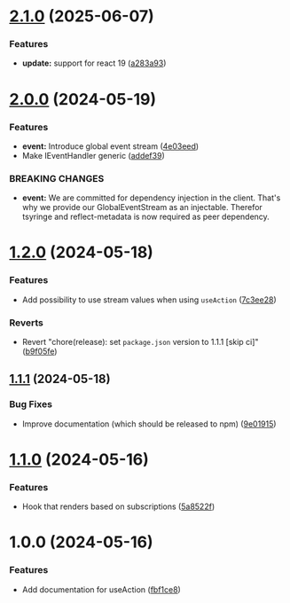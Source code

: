 # [2.1.0](https://github.com/juwel-development/LIB-react-observable-tools/compare/v2.0.0...v2.1.0) (2025-06-07)


### Features

* **update:** support for react 19 ([a283a93](https://github.com/juwel-development/LIB-react-observable-tools/commit/a283a939e7327b6b07e0ced2284c69582d30e35e))

# [2.0.0](https://github.com/juwel-development/LIB-react-observable-tools/compare/v1.2.0...v2.0.0) (2024-05-19)


### Features

* **event:** Introduce global event stream ([4e03eed](https://github.com/juwel-development/LIB-react-observable-tools/commit/4e03eed45e1c9df436d00c000740b47b11ce1523))
* Make IEventHandler generic ([addef39](https://github.com/juwel-development/LIB-react-observable-tools/commit/addef3950e152dc4b0ed9ec0fc0599801bf4e279))


### BREAKING CHANGES

* **event:** We are committed for dependency injection in the client. That's why we provide our GlobalEventStream as an injectable. Therefor tsyringe and reflect-metadata is now required as peer dependency.

# [1.2.0](https://github.com/juwel-development/LIB-react-observable-tools/compare/v1.1.1...v1.2.0) (2024-05-18)


### Features

* Add possibility to use stream values when using `useAction` ([7c3ee28](https://github.com/juwel-development/LIB-react-observable-tools/commit/7c3ee28f1176f12460e96feb0969aaa0c6babecc))


### Reverts

* Revert "chore(release): set `package.json` version to 1.1.1 [skip ci]" ([b9f05fe](https://github.com/juwel-development/LIB-react-observable-tools/commit/b9f05fe5d436693a3c098d10f5fd2089b2f8f533))

## [1.1.1](https://github.com/juwel-development/LIB-react-observable-tools/compare/v1.1.0...v1.1.1) (2024-05-18)

### Bug Fixes

* Improve documentation (which should be released to npm) ([9e01915](https://github.com/juwel-development/LIB-react-observable-tools/commit/9e01915ba90e60584566672902bdebe2bc8b97c1))

# [1.1.0](https://github.com/juwel-development/LIB-react-observable-tools/compare/v1.0.0...v1.1.0) (2024-05-16)


### Features

* Hook that renders based on subscriptions ([5a8522f](https://github.com/juwel-development/LIB-react-observable-tools/commit/5a8522ffe30f31ca2f3fb35b87b7933444c1445c))

# 1.0.0 (2024-05-16)

### Features

* Add documentation for useAction ([fbf1ce8](https://github.com/juwel-development/LIB-react-observable-tools/commit/fbf1ce85c3ed1c1d435c93cd473864e2c87e29d3))
